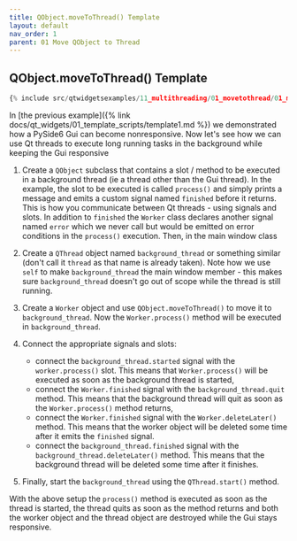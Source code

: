 ```yaml
---
title: QObject.moveToThread() Template
layout: default
nav_order: 1
parent: 01 Move QObject to Thread
---
```


## QObject.moveToThread() Template

```python
{% include src/qtwidgetsexamples/11_multithreading/01_movetothread/01_movetothread_template.py %}
```

In [the previous example]({% link docs/qt_widgets/01_template_scripts/template1.md %}) we demonstrated how a PySide6 Gui can become nonresponsive. Now let's see how we can use Qt threads to execute long running tasks in the background while keeping the Gui responsive

1. Create a `QObject` subclass that contains a slot / method to be executed in a background thread (ie a thread other than the Gui thread). In the example, the slot to be executed is called `process()` and simply prints a message and emits a custom signal named `finished` before it returns. This is how you communicate between Qt threads - using signals and slots. In addition to `finished` the `Worker` class declares another signal named `error` which we never call but would be emitted on error conditions in the `process()` execution. Then, in the main window class

2. Create a `QThread` object named `background_thread` or something similar (don't call it `thread` as that name is already taken). Note how we use `self` to make `background_thread` the main window member - this makes sure `background_thread` doesn't go out of scope while the thread is still running.

3. Create a `Worker` object and use `QObject.moveToThread()` to move it to `background_thread`. Now the `Worker.process()` method will be executed in `background_thread`.

4. Connect the appropriate signals and slots:
    - connect the `background_thread.started` signal with the `worker.process()` slot. This means that `Worker.process()` will be executed as soon as the background thread is started,
    - connect the `Worker.finished` signal with the `background_thread.quit` method. This means that the background thread will quit as soon as the `Worker.process()` method returns,
    - connect the `Worker.finished` signal with the `Worker.deleteLater()` method. This means that the worker object will be deleted some time after it emits the `finished` signal.
    - connect the `background_thread.finished` signal with the `background_thread.deleteLater()` method. This means that the background thread will be deleted some time after it finishes.
    
5. Finally, start the `background_thread` using the `QThread.start()` method.

With the above setup the `process()` method is executed as soon as the thread is started, the thread quits as soon as the method returns and both the worker object and the thread object are destroyed while the Gui stays responsive.